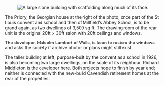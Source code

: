 <figure>
<img src="../convent-work.jpg" alt="A large stone building with scaffolding along much of its face.">
</figure>

The Priory, the Georgian house at the right of the photo, once part of
the St Louis convent and school and then of Millfield’s Abbey School, is
to be grand again, as two dwellings of 3,500 sq ft. The drawing room of
the rear unit is the original 20ft × 30ft salon with 20ft ceilings and
windows.

The developer, Malcolm Lambert of Wells, is keen to restore the windows
and asks the society if archive photos or plans might still exist.

The taller building at left, purpose-built by the convent as a school in
1926, is also becoming two large dwellings, on the scale of its
neighbour. Richard Middleton is the developer here. Both projects hope
to finish by year end; neither is connected with the new-build Cavendish
retirement homes at the rear of the properties.
